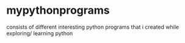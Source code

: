 # mypythonprograms
consists of different interesting python programs that i created while exploring/ learning python
